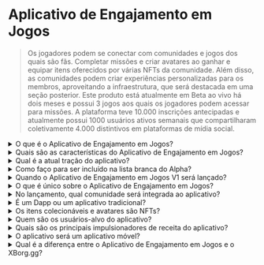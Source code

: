 # Aplicativo de Engajamento em Jogos

> Os jogadores podem se conectar com comunidades e jogos dos quais são fãs. Completar missões e criar avatares ao ganhar e equipar itens oferecidos por várias NFTs da comunidade. Além disso, as comunidades podem criar experiências personalizadas para os membros, aproveitando a infraestrutura, que será destacada em uma seção posterior. Este produto está atualmente em Beta ao vivo há dois meses e possui 3 jogos aos quais os jogadores podem acessar para missões. A plataforma teve 10.000 inscrições antecipadas e atualmente possui 1000 usuários ativos semanais que compartilharam coletivamente 4.000 distintivos em plataformas de mídia social.

<details>

<summary>O que é o Aplicativo de Engajamento em Jogos?</summary>

O Aplicativo de Engajamento em Jogos é um aplicativo que permite que jogos e comunidades estejam mais próximos de seus fãs e aumentem seu engajamento.

* **Para jogadores:** é um aplicativo que permitirá que os jogadores se mantenham conectados aos seus jogos e comunidades favoritos.
* **Para jogos:** cria desafios divertidos que os jogadores podem completar no jogo e compartilhar com seus amigos, e os jogadores são recompensados por suas conquistas.
* **Para comunidades:** oferece desafios relacionados ao grupo e os jogadores ganham itens especiais para personalizar seus avatares.

É uma solução simples e conveniente para manter os jogadores engajados e animados.

</details>

<details>

<summary>Quais são as características do Aplicativo de Engajamento em Jogos?</summary>

* Criar e participar de comunidades
* Criar missões exclusivas com base em plataformas sociais e jogos (Twitter, Discord, Twitch, envio manual e quaisquer jogos suportados)
* Associar o sucesso da missão a um item exclusivo
* Criar um avatar com várias características e itens
* Lançar itens em troca de uma taxa

</details>

<details>

<summary>Qual é a atual tração do aplicativo?</summary>

O alpha do aplicativo reuniu **10.000** usuários únicos, com mais de **30.000** missões concluídas. O aplicativo suporta jogos da Web3 e Web2, atualmente contando com **Ev.io**, **Dota2** e **CSGO**. Mais jogos serão integrados.

</details>

<details>

<summary>Como faço para ser incluído na lista branca do Alpha?</summary>

O processo de inclusão na lista branca do Alpha já terminou.

</details>

<details>

<summary>Quando o Aplicativo de Engajamento em Jogos V1 será lançado?</summary>

Por volta do segundo trimestre de 2023.

</details>

<details>

<summary>O que é único sobre o Aplicativo de Engajamento em Jogos?</summary>

* Motor de missões no jogo
* Inventário de avatar e itens colecionáveis

</details>

<details>

<summary>No lançamento, qual comunidade será integrada ao aplicativo?</summary>

A equipe BDS será a primeira comunidade. A XBorg garantiu e anunciará mais parcerias com equipes de esportes de alto nível.

</details>

<details>

<summary>É um Dapp ou um aplicativo tradicional?</summary>

O aplicativo é um híbrido Web3, o que significa que a experiência do usuário será a mesma, independentemente de usar autenticação Web2 ou Web3. No entanto, se os usuários optarem pelo Web3, eles manterão a propriedade de seus ativos (itens colecionáveis, avatares).

</details>

<details>

<summary>Os itens colecionáveis e avatares são NFTs?</summary>

Sim, os itens colecionáveis são NFTs transferíveis, enquanto o avatar é um NFT não transferível.

</details>

<details>

<summary>Quem são os usuários-alvo do aplicativo?</summary>

Para **usuários**, jogadores interessados em esportes eletrônicos ou jogadores que são fãs de comunidades ou jogos específicos.

Para **comunidades**, equipes de esportes eletrônicos e comunidades de influenciadores.

</details>

<details>

<summary>Quais são os principais impulsionadores de receita do aplicativo?</summary>

* Assinaturas de usuários
* Itens colecionáveis
* Taxas de troca de itens colecionáveis

</details>

<details>

<summary>O aplicativo será um aplicativo móvel?</summary>

Inicialmente, não. Mas pretendemos lançar em dispositivos móveis em iterações posteriores.

</details>

<details>

<summary>Qual é a diferença entre o Aplicativo de Engajamento em Jogos e o XBorg.gg?</summary>

O aplicativo de engajamento em jogos está hospedado no domínio **xborg.gg**.

</details>